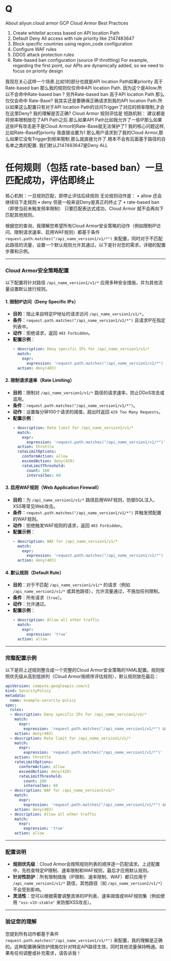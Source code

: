 # Q 

About aliyun.cloud armor 
GCP Cloud Armor Best Practices
1. Create whitelist access based on API location Path
2. Default Deny All access with rule priority like 2147483647
3. Block specific countries using region_code configuration
4. Configure WAF rules
5. DDOS attack protection rules
6. Rate-based ban configuration (source IP throttling) For example, regarding the first point, our APIs are dynamically added, so we need to focus on priority design

我现在关心这样一个场景.比如1的部分也就是API location Path如果priority 高于Rate-based ban 那么我的规则仅仅命中API location Path. 因为这个是Allow.所以不会命中Rate-based ban ?
另外Rate-based ban 高于API location Path 那么仅仅会命中 Rate-Base? 我其实还是要确保正确请求到我的API location Path.所以如果这么配置只有对于API location Path的访问Trigger了对应的频率限制,才会在这里Deny? 我的理解是否正确?
Cloud Armor 规则评估是 短路机制：
建议都是将频率限制放在了API Path之后.那么如果API Path比如我允许了一些IP那么如果这些IP有攻击是不是Cloud Armor的Rate-Base就无法保护了?
我的核心问题这样,比如Rate-Base的priority 我直接设置为1 那么用户请求到了我的Cloud Armor,那么如果它没有Trigger到频率限制.那么就直接允许了.根本不会有后面基于路径的白名单之类的配置. 我们默认2147483647是Deny ALL

# 任何规则（包括 rate-based ban）一旦匹配成功，评估即终止
核心机制：一旦规则匹配，即停止评估后续规则
无论规则动作是：
	•	allow 还会继续往下走规则
	•	deny 但是一般来说Deny是真正的终止了
	•	rate-based ban（即使当前未触发频率限制）
只要匹配表达式成功，Cloud Armor 就不会再向下匹配其他规则。









根据您的查询，我理解您希望所有Cloud Armor安全策略的动作（例如限制IP访问、限制请求速率、启用WAF规则）都基于条件 `request.path.matches("/api_name_version1/v1/*")` 来配置，同时对于不匹配此路径的流量，设置一个默认规则允许其通过。以下是针对您的需求，详细的配置步骤和示例。

---

### Cloud Armor安全策略配置

以下配置将针对路径 `/api_name_version1/v1/*` 应用多种安全措施，并为其他流量设置默认放行规则。

#### 1. 限制IP访问（Deny Specific IPs）
- **目的**：阻止来自特定IP地址的请求访问 `/api_name_version1/v1/*`。
- **条件**：`request.path.matches("/api_name_version1/v1/*")` 且请求IP在指定列表中。
- **动作**：拒绝请求，返回 `403 Forbidden`。
- **配置示例**：
  ```yaml
  - description: Deny specific IPs for /api_name_version1/v1/*
    match:
      expr:
        expression: 'request.path.matches("/api_name_version1/v1/*") && request.ip in ["1.2.3.4", "5.6.7.8"]'
    action: deny(403)
  ```

#### 2. 限制请求速率（Rate Limiting）
- **目的**：限制对 `/api_name_version1/v1/*` 路径的请求速率，防止DDoS攻击或滥用。
- **条件**：`request.path.matches("/api_name_version1/v1/*")`。
- **动作**：设置每分钟100个请求的阈值，超出时返回 `429 Too Many Requests`。
- **配置示例**：
  ```yaml
  - description: Rate limit for /api_name_version1/v1/*
    match:
      expr:
        expression: 'request.path.matches("/api_name_version1/v1/*")'
    action: throttle
    rateLimitOptions:
      conformAction: allow
      exceedAction: deny(429)
      rateLimitThreshold:
        count: 100
        intervalSec: 60
  ```

#### 3. 启用WAF规则（Web Application Firewall）
- **目的**：为 `/api_name_version1/v1/*` 路径启用WAF规则，防御SQL注入、XSS等常见Web攻击。
- **条件**：`request.path.matches("/api_name_version1/v1/*")` 并触发预配置的WAF规则。
- **动作**：拒绝触发WAF规则的请求，返回 `403 Forbidden`。
- **配置示例**：
  ```yaml
  - description: WAF for /api_name_version1/v1/*
    match:
      expr:
        expression: 'request.path.matches("/api_name_version1/v1/*") && evaluatePreconfiguredWaf("sqli-v33-stable")'
    action: deny(403)
  ```

#### 4. 默认规则（Default Rule）
- **目的**：对于不匹配 `/api_name_version1/v1/*` 的请求（例如 `/api_name_version2/v1/*` 或其他路径），允许流量通过，不施加任何限制。
- **条件**：所有请求（`true`）。
- **动作**：允许通过。
- **配置示例**：
  ```yaml
  - description: Allow all other traffic
    match:
      expr:
        expression: 'true'
    action: allow
  ```

---

### 完整配置示例
以下是将上述规则整合成一个完整的Cloud Armor安全策略的YAML配置。规则按照优先级从高到低排列（Cloud Armor按顺序评估规则），默认规则放在最后：

```yaml
apiVersion: compute.googleapis.com/v1
kind: SecurityPolicy
metadata:
  name: example-security-policy
spec:
  rules:
  - description: Deny specific IPs for /api_name_version1/v1/*
    match:
      expr:
        expression: 'request.path.matches("/api_name_version1/v1/*") && request.ip in ["1.2.3.4", "5.6.7.8"]'
    action: deny(403)
  - description: Rate limit for /api_name_version1/v1/*
    match:
      expr:
        expression: 'request.path.matches("/api_name_version1/v1/*")'
    action: throttle
    rateLimitOptions:
      conformAction: allow
      exceedAction: deny(429)
      rateLimitThreshold:
        count: 100
        intervalSec: 60
  - description: WAF for /api_name_version1/v1/*
    match:
      expr:
        expression: 'request.path.matches("/api_name_version1/v1/*") && evaluatePreconfiguredWaf("sqli-v33-stable")'
    action: deny(403)
  - description: Allow all other traffic
    match:
      expr:
        expression: 'true'
    action: allow
```

---

### 配置说明
- **规则优先级**：Cloud Armor会按照规则列表的顺序逐一匹配请求。上述配置中，先检查特定IP限制、速率限制和WAF规则，最后才应用默认规则。
- **针对性防护**：所有限制措施（IP限制、速率限制、WAF）都只应用于 `/api_name_version1/v1/*` 路径，其他路径（如 `/api_name_version2/v1/*`）不会受到影响。
- **灵活性**：您可以根据需要调整具体的IP列表、速率阈值或WAF规则集（例如使用 `"xss-v33-stable"` 来防御XSS攻击）。

---

### 验证您的理解
您提到所有动作都基于条件 `request.path.matches("/api_name_version1/v1/*")` 来配置，我的理解是正确的。这种配置确保防护措施仅针对特定API路径生效，同时其他流量保持畅通。如果有任何调整或补充需求，请告诉我！